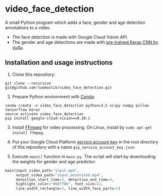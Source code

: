 # video_face_detection

A small Python program which adds a face, gender and age detection annotations to a video.

* The face detection is made with Google Cloud Vision API.
* The gender and age detections are made with [pre-trained Keras CNN by yu4u](https://github.com/yu4u/age-gender-estimation).


## Installation and usage instructions

1. Clone this repository:

```shell
git clone --recursive git@github.com:tuomastik/video_face_detection.git
```

2. Prepare Python environment with [Conda](https://conda.io/docs/):

```shell
conda create -n video_face_detection python=3.5 scipy numpy pillow tensorflow keras
source activate video_face_detection
pip install google-cloud-vision==0.30.1
```

3. Install [FFmpeg](https://github.com/FFmpeg/FFmpeg) for video processing. On Linux, install by `sudo apt-get install ffmpeg`.

4. Put your Google Cloud Platform [service account key](https://console.cloud.google.com/apis/credentials) in the root directory of this repository with a name `gcp_service_account_key.json`.

5. Execute `main()` function in `main.py`. The script will start by downloading the weights for gender and age predictor:

```python
main(input_video_path="input.mp4",
     output_video_path="input_annotated.mp4",
     detection_start_time=2, detection_end_time=4,
     highlight_color="#00ff00", font_size=12,
     line_width_rectangle=2, line_width_face_parts=2)
```

